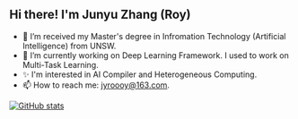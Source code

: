 ## Hi there! I'm Junyu Zhang (Roy)

- 🔭 I’m received my Master's degree in Infromation Technology (Artificial Intelligence) from UNSW.
- 🌱 I’m currently working on Deep Learning Framework. I used to work on Multi-Task Learning.
- ✨ I'm interested in AI Compiler and Heterogeneous Computing.
- 📫 How to reach me: jyroooy@163.com.

[![GitHub stats](https://github-readme-stats.vercel.app/api?username=JYRoy)](https://github.com/anuraghazra/github-readme-stats)
